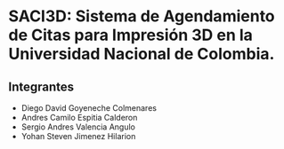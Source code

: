 # SACI3D:  Sistema de Agendamiento de Citas para Impresión 3D en la Universidad Nacional de Colombia.

## Integrantes
- Diego David Goyeneche Colmenares
- Andres Camilo Espitia Calderon
- Sergio Andres Valencia Angulo
- Yohan Steven Jimenez Hilarion
